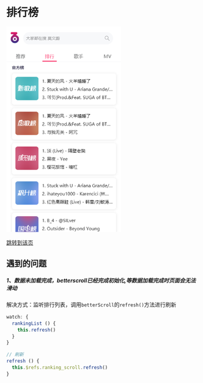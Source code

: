 # 排行榜

 



<img src="./images/ranking.png" width="300"/>

[跳转到该页](http://www.happy6year.com/#/)

## 遇到的问题

##### 1、数据未加载完成，betterscroll已经完成初始化,等数据加载完成时页面会无法滑动

​	解决方式：监听排行列表，调用`betterScroll`的`refresh()`方法进行刷新

```javascript
watch: {
  rankingList () {
    this.refresh()
  }
}
```

```javascript
// 刷新
refresh () {
  this.$refs.ranking_scroll.refresh()
}
```